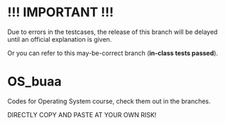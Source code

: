# !!! IMPORTANT !!!
Due to errors in the testcases, the release of this branch will be delayed until an official explanation is given.

Or you can refer to this may-be-correct branch (**in-class tests passed**).

# OS_buaa

Codes for Operating System course, check them out in the branches.

DIRECTLY COPY AND PASTE AT YOUR OWN RISK!
